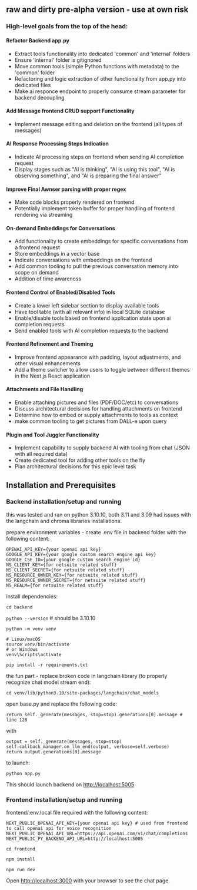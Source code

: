 ## raw and dirty pre-alpha version - use at own risk

### High-level goals from the top of the head:

#### Refactor Backend app.py
- Extract tools functionality into dedicated 'common' and 'internal' folders
- Ensure 'internal' folder is gitignored
- Move common tools (simple Python functions with metadata) to the 'common' folder
- Refactoring and logic extraction of other functionality from app.py into dedicated files
- Make ai responce endpoint to properly consume stream parameter for backend decoupling

#### Add Message frontend CRUD support Functionality
- Implement message editing and deletion on the frontend (all types of messages)

#### AI Response Processing Steps Indication
- Indicate AI processing steps on frontend when sending AI completion request
- Display stages such as "AI is thinking", "AI is using this tool", "AI is observing something", and "AI is preparing the final answer"

#### Improve Final Awnser parsing with proper regex
- Make code blocks properly rendered on frontend
- Potentially implement token buffer for proper handling of frontend rendering via streaming

#### On-demand Embeddings for Conversations
- Add functionality to create embeddings for specific conversations from a frontend request
- Store embeddings in a vector base
- Indicate conversations with embeddings on the frontend
- Add common tooling to pull the previous conversation memory into scope on demand
- Addition of time awareness 

#### Frontend Control of Enabled/Disabled Tools
- Create a lower left sidebar section to display available tools
- Have tool table (with all relevant info) in local SQLite database
- Enable/disable tools based on frontend application state upon ai completion requests
- Send enabled tools with AI completion requests to the backend

#### Frontend Refinement and Theming
- Improve frontend appearance with padding, layout adjustments, and other visual enhancements
- Add a theme switcher to allow users to toggle between different themes in the Next.js React application

#### Attachments and File Handling
- Enable attaching pictures and files (PDF/DOC/etc) to conversations
- Discuss architectural decisions for handling attachments on frontend
- Determine how to embed or supply attachments to tools as context
- make common tooling to get pictures from DALL-e upon query

#### Plugin and Tool Juggler Functionality
- Implement capability to supply backend AI with tooling from chat (JSON with all required data)
- Create dedicated tool for adding other tools on the fly
- Plan architectural decisions for this epic level task 

## Installation and Prerequisites

### Backend installation/setup and running

this was tested and ran on python 3.10.10, both 3.11 and 3.09 had issues with the langchain and chroma libraries installations.

prepare environment variables - create .env file in backend folder with the following content:
```
OPENAI_API_KEY={your openai api key}
GOOGLE_API_KEY={your google custom search engine api key}
GOOGLE_CSE_ID={your google custom search engine id}
NS_CLIENT_KEY={for netsuite related stuff}
NS_CLIENT_SECRET={for netsuite related stuff}
NS_RESOURCE_OWNER_KEY={for netsuite related stuff}
NS_RESOURCE_OWNER_SECRET={for netsuite related stuff}
NS_REALM={for netsuite related stuff}
```

install dependencies:

```cd backend```

```python --version``` # should be 3.10.10

```python -m venv venv```

```
# Linux/macOS
source venv/bin/activate
# or Windows
venv\Scripts\activate
```

`pip install -r requirements.txt`

the fun part - replace broken code in langchain library (to properly recognize chat model stream end):

```cd venv/lib/python3.10/site-packages/langchain/chat_models```

open base.py and replace the following code:

```
return self._generate(messages, stop=stop).generations[0].message # line 128
```

with

```
output = self._generate(messages, stop=stop)
self.callback_manager.on_llm_end(output, verbose=self.verbose)
return output.generations[0].message
```

to launch:

```python app.py```

This should launch backend on [http://localhost:5005](http://localhost:5005)

### Frontend installation/setup and running

frontend/.env.local file required with the following content:
```
NEXT_PUBLIC_OPENAI_API_KEY={your openai api key} # used from frontend to call openai api for voice recognition
NEXT_PUBLIC_OPENAI_API_URL=https://api.openai.com/v1/chat/completions
NEXT_PUBLIC_PY_BACKEND_API_URL=http://localhost:5005
```

```cd frontend```

```npm install```

```npm run dev```

Open [http://localhost:3000](http://localhost:3000) with your browser to see the chat page.
